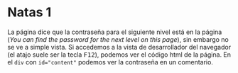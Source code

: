 # Natas 1

La página dice que la contraseña para el siguiente nivel está en la página (_You can find the password for the next level on this page_), sin embargo no se ve a simple vista. Si accedemos a la vista de desarrollador del navegador (el atajo suele ser la tecla <kbd>F12</kbd>), podemos ver el código html de la página. En el `div` con `id="content"` podemos ver la contraseña en un comentario.
